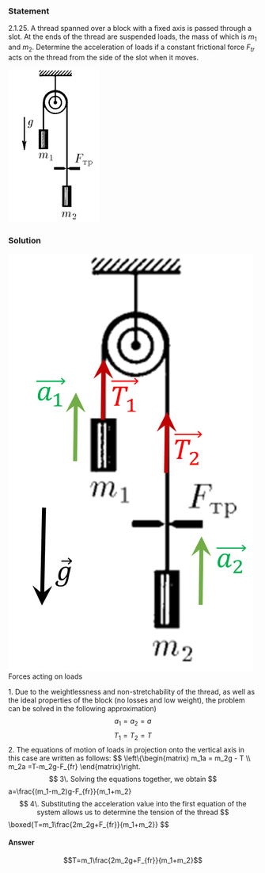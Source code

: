 ###  Statement 

$2.1.25.$ A thread spanned over a block with a fixed axis is passed through a slot. At the ends of the thread are suspended loads, the mass of which is $m_1$ and $m_2$. Determine the acceleration of loads if a constant frictional force $F_{tr}$ acts on the thread from the side of the slot when it moves. 

![ For problem $2.1.25$ |183x311, 17%](../../img/2.1.25/statement.png)

### Solution

![ Forces acting on loads |496x842, 22%](../../img/2.1.25/sol.jpg)  Forces acting on loads 

1\. Due to the weightlessness and non-stretchability of the thread, as well as the ideal properties of the block (no losses and low weight), the problem can be solved in the following approximation) $$ a_1=a_2=a $$ $$ T_1=T_2=T $$ 2\. The equations of motion of loads in projection onto the vertical axis in this case are written as follows: $$ \left\\{\begin{matrix} m_1a = m_2g - T \\\ m_2a =T-m_2g-F_{fr} \end{matrix}\right. $$ 3\. Solving the equations together, we obtain $$ a=\frac{(m_1-m_2)g-F_{fr}}{m_1+m_2} $$ 4\. Substituting the acceleration value into the first equation of the system allows us to determine the tension of the thread $$ \boxed{T=m_1\frac{2m_2g+F_{fr}}{m_1+m_2}} $$ 

#### Answer

$$T=m_1\frac{2m_2g+F_{fr}}{m_1+m_2}$$ 
